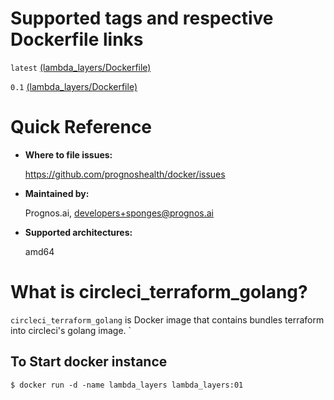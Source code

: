 # Supported tags and respective Dockerfile links

`latest` [(lambda_layers/Dockerfile)](https://github.com/prognoshealth/docker/blob/master/lambda_layers/Dockerfile)

`0.1` [(lambda_layers/Dockerfile)](https://github.com/prognoshealth/docker/blob/lambda_layers_0.1/lambda_layers/Dockerfile)

# Quick Reference
- **Where to file issues:**

    https://github.com/prognoshealth/docker/issues
    
- **Maintained by:**

    Prognos.ai, developers+sponges@prognos.ai

- **Supported architectures:**

    amd64

# What is circleci_terraform_golang?

`circleci_terraform_golang` is Docker image that contains bundles terraform into circleci's golang image.
`

## To Start docker instance

```
$ docker run -d -name lambda_layers lambda_layers:01
```
